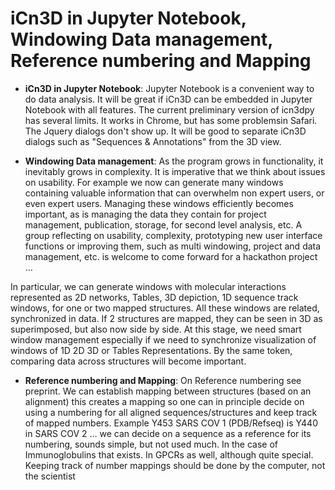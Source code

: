 # iCn3D in Jupyter Notebook, Windowing Data management, Reference numbering and Mapping 

* <b>iCn3D in Jupyter Notebook</b>: 
Jupyter Notebook is a convenient way to do data analysis. It will be great if iCn3D can be embedded in Jupyter Notebook with all features. The current preliminary version of icn3dpy has several limits. It works in Chrome, but has some problemsin Safari. The Jquery dialogs don't show up. It will be good to separate iCn3D dialogs such as "Sequences & Annotations" from the 3D view.

* <b>Windowing Data management</b>: 
As the program grows in functionality, it inevitably grows in complexity.  It is imperative that we think about issues on usability.  For example we now can generate many windows containing valuable information that can overwhelm non expert users, or even expert users.  Managing these windows efficiently becomes important, as is managing the data they contain for project management, publication, storage, for second level analysis, etc.   A group reflecting on usability, complexity, prototyping new user interface functions or improving them, such as multi windowing, project and data management, etc. is welcome to come forward for a hackathon project …  

In particular, we can generate windows with molecular interactions represented as 2D networks, Tables, 3D depiction, 1D sequence track windows, for one or two mapped structures.  All these windows are related, synchronized in data.  If 2 structures are mapped, they can be seen in 3D as superimposed, but also now side by side.  At this stage, we need smart window management especially if we need to synchronize visualization of windows of 1D 2D 3D or Tables Representations.  By the same token, comparing data across structures  will become important.

* <b>Reference numbering and Mapping</b>: 
On Reference numbering see preprint.  We can establish mapping between structures (based on an alignment) this creates a mapping so one can in principle decide on using a numbering for all aligned sequences/structures and keep track of mapped numbers.  Example Y453 SARS COV 1 (PDB/Refseq) is Y440 in SARS COV 2 … we can decide on a sequence as a reference for its numbering, sounds simple, but not used much.   In the case of Immunoglobulins that exists.  In GPCRs as well, although quite special.  Keeping track of number mappings should be done by the computer, not the scientist  
